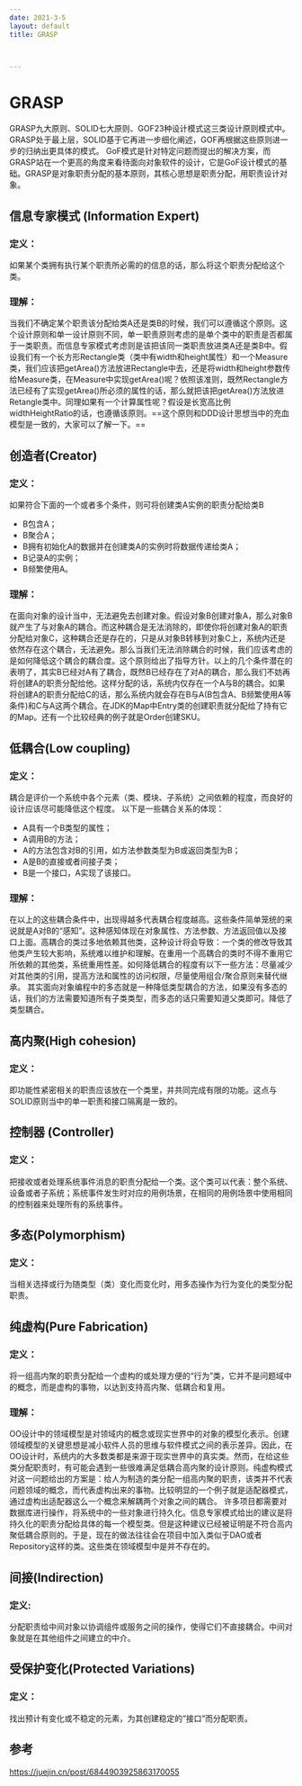 ```yaml
---
date: 2021-3-5
layout: default
title: GRASP



---
```


# GRASP

GRASP九大原则、SOLID七大原则、GOF23种设计模式这三类设计原则模式中。GRASP处于最上层，SOLID基于它再进一步细化阐述，GOF再根据这些原则进一步的归纳出更具体的模式。 GoF模式是针对特定问题而提出的解决方案，而GRASP站在一个更高的角度来看待面向对象软件的设计，它是GoF设计模式的基础。GRASP是对象职责分配的基本原则，其核心思想是职责分配，用职责设计对象。

## 信息专家模式 (Information Expert)

### 定义：

如果某个类拥有执行某个职责所必需的的信息的话，那么将这个职责分配给这个类。

### 理解：

当我们不确定某个职责该分配给类A还是类B的时候，我们可以遵循这个原则。这个设计原则和单一设计原则不同，单一职责原则考虑的是单个类中的职责是否都属于一类职责。而信息专家模式考虑则是该把该同一类职责放进类A还是类B中。假设我们有一个长方形Rectangle类（类中有width和height属性）和一个Measure类，我们应该把getArea()方法放进Rectangle中去，还是将width和height参数传给Measure类，在Measure中实现getArea()呢？依照该准则，既然Rectangle方法已经有了实现getArea()所必须的属性的话，那么就把该把getArea()方法放进Retangle类中。同理如果有一个计算属性呢？假设是长宽高比例widthHeightRatio的话，也遵循该原则。==这个原则和DDD设计思想当中的充血模型是一致的，大家可以了解一下。==



## 创造者(Creator)

### 定义：

如果符合下面的一个或者多个条件，则可将创建类A实例的职责分配给类B

- B包含A；
- B聚合A；
- B拥有初始化A的数据并在创建类A的实例时将数据传递给类A；
- B记录A的实例；
- B频繁使用A。

### 理解：

在面向对象的设计当中，无法避免去创建对象。假设对象B创建对象A，那么对象B就产生了与对象A的耦合。而这种耦合是无法消除的，即使你将创建对象A的职责分配给对象C，这种耦合还是存在的，只是从对象B转移到对象C上，系统内还是依然存在这个耦合，无法避免。那么当我们无法消除耦合的时候，我们应该考虑的是如何降低这个耦合的耦合度。这个原则给出了指导方针。以上的几个条件潜在的表明了，其实B已经对A有了耦合，既然B已经存在了对A的耦合，那么我们不妨再将创建A的职责分配给他。这样分配的话，系统内仅存在一个A与B的耦合。如果将创建A的职责分配给C的话，那么系统内就会存在B与A(B包含A、B频繁使用A等条件)和C与A这两个耦合。在JDK的Map中Entry类的创建职责就分配给了持有它的Map。还有一个比较经典的例子就是Order创建SKU。





## 低耦合(Low coupling)

### 定义：

耦合是评价一个系统中各个元素（类、模块、子系统）之间依赖的程度，而良好的设计应该尽可能降低这个程度。
以下是一些耦合关系的体现：

- A具有一个B类型的属性；
- A调用B的方法；
- A的方法包含对B的引用，如方法参数类型为B或返回类型为B；
- A是B的直接或者间接子类；
- B是一个接口，A实现了该接口。

### 理解：

在以上的这些耦合条件中，出现得越多代表耦合程度越高。这些条件简单笼统的来说就是A对B的“感知”。这种感知体现在对象属性、方法参数、方法返回值以及接口上面。高耦合的类过多地依赖其他类，这种设计将会导致：一个类的修改导致其他类产生较大影响，系统难以维护和理解。在重用一个高耦合的类时不得不重用它所依赖的其他类，系统重用性差。如何降低耦合的程度有以下一些方法：尽量减少对其他类的引用，提高方法和属性的访问权限，尽量使用组合/聚合原则来替代继承。 其实面向对象编程中的多态就是一种降低类型耦合的方法，如果没有多态的话，我们的方法需要知道所有子类类型，而多态的话只需要知道父类即可。降低了类型耦合。



## 高内聚(High cohesion)

### 定义：

即功能性紧密相关的职责应该放在一个类里，并共同完成有限的功能。这点与SOLID原则当中的单一职责和接口隔离是一致的。

## 控制器 (Controller)

### 定义：

把接收或者处理系统事件消息的职责分配给一个类。这个类可以代表：整个系统、设备或者子系统；系统事件发生时对应的用例场景，在相同的用例场景中使用相同的控制器来处理所有的系统事件。

## 多态(Polymorphism)

### 定义：

当相关选择或行为随类型（类）变化而变化时，用多态操作为行为变化的类型分配职责。

## 纯虚构(Pure Fabrication)

### 定义：

将一组高内聚的职责分配给一个虚构的或处理方便的“行为”类，它并不是问题域中的概念，而是虚构的事物，以达到支持高内聚、低耦合和复用。

### 理解：

OO设计中的领域模型是对领域内的概念或现实世界中的对象的模型化表示。创建领域模型的关键思想是减小软件人员的思维与软件模式之间的表示差异。因此，在OO设计时，系统内的大多数类都是来源于现实世界中的真实类。然而，在给这些类分配职责时，有可能会遇到一些很难满足低耦合高内聚的设计原则。纯虚构模式对这一问题给出的方案是：给人为制造的类分配一组高内聚的职责，该类并不代表问题领域的概念，而代表虚构出来的事物。比较明显的一个例子就是适配器模式，通过虚构出适配器这么一个概念来解耦两个对象之间的耦合。
许多项目都需要对数据库进行操作，将系统中的一些对象进行持久化。信息专家模式给出的建议是将持久化的职责分配给具体的每一个模型类。但是这种建议已经被证明是不符合高内聚低耦合原则的。于是，现在的做法往往会在项目中加入类似于DAO或者Repository这样的类。这些类在领域模型中是并不存在的。



## 间接(Indirection)

### 定义:

分配职责给中间对象以协调组件或服务之间的操作，使得它们不直接耦合。中间对象就是在其他组件之间建立的中介。

## 受保护变化(Protected Variations)

### 定义：

找出预计有变化或不稳定的元素，为其创建稳定的“接口”而分配职责。

## 参考

https://juejin.cn/post/6844903925863170055
